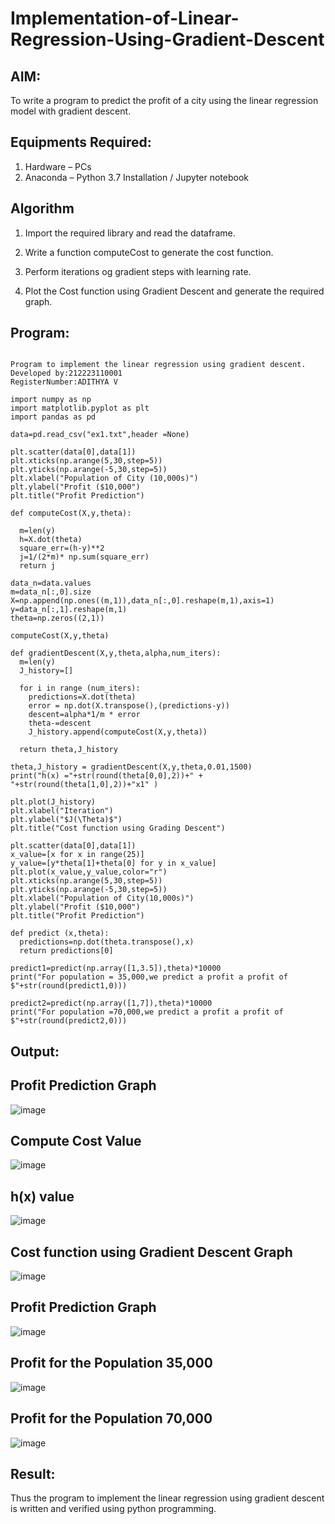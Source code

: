 # Implementation-of-Linear-Regression-Using-Gradient-Descent

## AIM:
To write a program to predict the profit of a city using the linear regression model with gradient descent.

## Equipments Required:
1. Hardware – PCs
2. Anaconda – Python 3.7 Installation / Jupyter notebook

## Algorithm
1. Import the required library and read the dataframe.

2. Write a function computeCost to generate the cost function.

3. Perform iterations og gradient steps with learning rate.

4. Plot the Cost function using Gradient Descent and generate the required graph.

## Program:
```

Program to implement the linear regression using gradient descent.
Developed by:212223110001
RegisterNumber:ADITHYA V

import numpy as np
import matplotlib.pyplot as plt
import pandas as pd

data=pd.read_csv("ex1.txt",header =None)

plt.scatter(data[0],data[1])
plt.xticks(np.arange(5,30,step=5))
plt.yticks(np.arange(-5,30,step=5))
plt.xlabel("Population of City (10,000s)")
plt.ylabel("Profit ($10,000")
plt.title("Profit Prediction")

def computeCost(X,y,theta):

  m=len(y)
  h=X.dot(theta)
  square_err=(h-y)**2
  j=1/(2*m)* np.sum(square_err)
  return j

data_n=data.values
m=data_n[:,0].size
X=np.append(np.ones((m,1)),data_n[:,0].reshape(m,1),axis=1)
y=data_n[:,1].reshape(m,1)
theta=np.zeros((2,1))

computeCost(X,y,theta)

def gradientDescent(X,y,theta,alpha,num_iters):
  m=len(y)
  J_history=[]

  for i in range (num_iters):
    predictions=X.dot(theta)
    error = np.dot(X.transpose(),(predictions-y))
    descent=alpha*1/m * error
    theta-=descent
    J_history.append(computeCost(X,y,theta))

  return theta,J_history  

theta,J_history = gradientDescent(X,y,theta,0.01,1500)
print("h(x) ="+str(round(theta[0,0],2))+" + "+str(round(theta[1,0],2))+"x1" )

plt.plot(J_history)
plt.xlabel("Iteration")
plt.ylabel("$J(\Theta)$")
plt.title("Cost function using Grading Descent")

plt.scatter(data[0],data[1])
x_value=[x for x in range(25)]
y_value=[y*theta[1]+theta[0] for y in x_value]
plt.plot(x_value,y_value,color="r")
plt.xticks(np.arange(5,30,step=5))
plt.yticks(np.arange(-5,30,step=5))
plt.xlabel("Population of City(10,000s)")
plt.ylabel("Profit ($10,000")
plt.title("Profit Prediction")

def predict (x,theta):
  predictions=np.dot(theta.transpose(),x)
  return predictions[0]

predict1=predict(np.array([1,3.5]),theta)*10000
print("For population = 35,000,we predict a profit a profit of $"+str(round(predict1,0)))

predict2=predict(np.array([1,7]),theta)*10000
print("For population =70,000,we predict a profit a profit of $"+str(round(predict2,0)))  
```

## Output:
## Profit Prediction Graph
![image](https://user-images.githubusercontent.com/113915622/230005086-af5b9246-3f6f-432f-9445-c7b02b4930c0.png)

## Compute Cost Value 
![image](https://user-images.githubusercontent.com/113915622/230005180-e4e65bf3-07a2-4404-808d-cd59b5fadb41.png)

## h(x) value
![image](https://user-images.githubusercontent.com/113915622/230005270-e56ee802-726e-4abc-8ae6-34acb83a8465.png)

## Cost function using Gradient Descent Graph
![image](https://user-images.githubusercontent.com/113915622/230005338-c53add0c-2910-4efe-b6ec-2ab107f1a25b.png)

## Profit Prediction Graph
![image](https://user-images.githubusercontent.com/113915622/230009186-9da7c2c5-3432-4be2-8e89-e7d1d4019dce.png)

## Profit for the Population 35,000
![image](https://user-images.githubusercontent.com/113915622/230005457-6eab3add-4c7c-48b4-a836-76fb8bdef66f.png)

## Profit for the Population 70,000
![image](https://user-images.githubusercontent.com/113915622/230005532-2d1350d3-d415-443d-9a1e-5d70bfceea54.png)

## Result:
Thus the program to implement the linear regression using gradient descent is written and verified using python programming.
